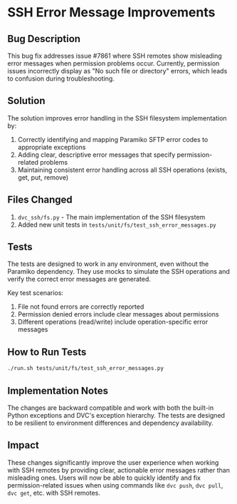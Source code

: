 # SSH Error Message Improvements

## Bug Description

This bug fix addresses issue #7861 where SSH remotes show misleading error messages when permission problems occur. Currently, permission issues incorrectly display as "No such file or directory" errors, which leads to confusion during troubleshooting.

## Solution

The solution improves error handling in the SSH filesystem implementation by:

1. Correctly identifying and mapping Paramiko SFTP error codes to appropriate exceptions
2. Adding clear, descriptive error messages that specify permission-related problems
3. Maintaining consistent error handling across all SSH operations (exists, get, put, remove)

## Files Changed

1. `dvc_ssh/fs.py` - The main implementation of the SSH filesystem
2. Added new unit tests in `tests/unit/fs/test_ssh_error_messages.py`

## Tests

The tests are designed to work in any environment, even without the Paramiko dependency. They use mocks to simulate the SSH operations and verify the correct error messages are generated.

Key test scenarios:
1. File not found errors are correctly reported
2. Permission denied errors include clear messages about permissions
3. Different operations (read/write) include operation-specific error messages

## How to Run Tests

```bash
./run.sh tests/unit/fs/test_ssh_error_messages.py
```

## Implementation Notes

The changes are backward compatible and work with both the built-in Python exceptions and DVC's exception hierarchy. The tests are designed to be resilient to environment differences and dependency availability.

## Impact

These changes significantly improve the user experience when working with SSH remotes by providing clear, actionable error messages rather than misleading ones. Users will now be able to quickly identify and fix permission-related issues when using commands like `dvc push`, `dvc pull`, `dvc get`, etc. with SSH remotes. 